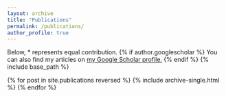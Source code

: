 ```yaml
---
layout: archive
title: "Publications"
permalink: /publications/
author_profile: true
---
```

Below, \* represents equal contribution.
{% if author.googlescholar %}
  You can also find my articles on <u><a href="{{author.googlescholar}}">my Google Scholar profile</a>.</u>
{% endif %}
{% include base_path %}

{% for post in site.publications reversed %}
  {% include archive-single.html %}
{% endfor %}
